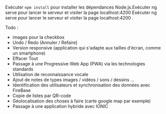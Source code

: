 Exécuter `npm install` pour installer les dépendances Node.js.Exécuter ng serve pour lancer le serveur et visiter la page localhost:4200
Exécuter ng serve pour lancer le serveur et visiter la page localhost:4200 .

Todo :
* images pour la checkbox
* Undo / Redo (Annuler / Refaire)
* Version responsive (application qui s'adapte aux tailles d'écran, comme un smartphone)
* Effacer Tout
* Passage à une Progressive Web App (PWA) via les technologies standards
* Utilisation de reconnaissance vocale
* Ajout de notes de types images / vidéos / sons / dessins ...
* Identification des utilisateurs et synchronisation des données avec FireBase
* Copie de listes par QR-code
* Géolocalisation des choses à faire (carte google map par exemple)
* Passage à une application hybride avec IONIC
